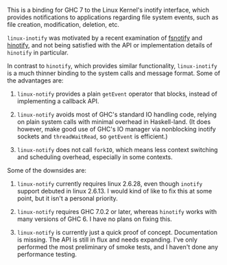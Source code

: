 This is a binding for GHC 7 to the Linux Kernel's inotify interface,
which provides notifications to applications regarding file system
events,  such as file creation,  modification, deletion,  etc.

`linux-inotify` was motivated by a recent examination of
[fsnotify](https://github.com/mdittmer/hfsnotify) and
[hinotify](https://github.com/kolmodin/hinotify),  and not being
satisfied with the API or implementation details of `hinotify` in
particular.

In contrast to `hinotify`,  which provides similar functionality,
`linux-inotify` is a much thinner binding to the system calls and
message format.   Some of the advantages are:

1.  `linux-notify` provides a plain `getEvent` operator that blocks,
instead of implementing a callback API.

2.  `linux-notify` avoids most of GHC's standard IO handling code,
relying on plain system calls with minimal overhead in Haskell-land.
(It does however,  make good use of GHC's IO manager via nonblocking
inotify sockets and `threadWaitRead`,  so `getEvent` is efficient.)

3.  `linux-notify` does not call `forkIO`, which means less context
switching and scheduling overhead, especially in some contexts.


Some of the downsides are:


1.   `linux-notify` currently requires linux 2.6.28,  even though
`inotify` support debuted in linux 2.6.13.    I would kind of like to
fix this at some point,  but it isn't a personal priority.

2.   `linux-notify` requires GHC 7.0.2 or later,  whereas `hinotify`
works with many versions of GHC 6.   I have no plans on fixing this.

3.   `linux-notify` is currently just a quick proof of concept.
Documentation is missing.  The API is still in flux and needs
expanding.  I've only performed the most preliminary of smoke tests,
and I haven't done any performance testing.
